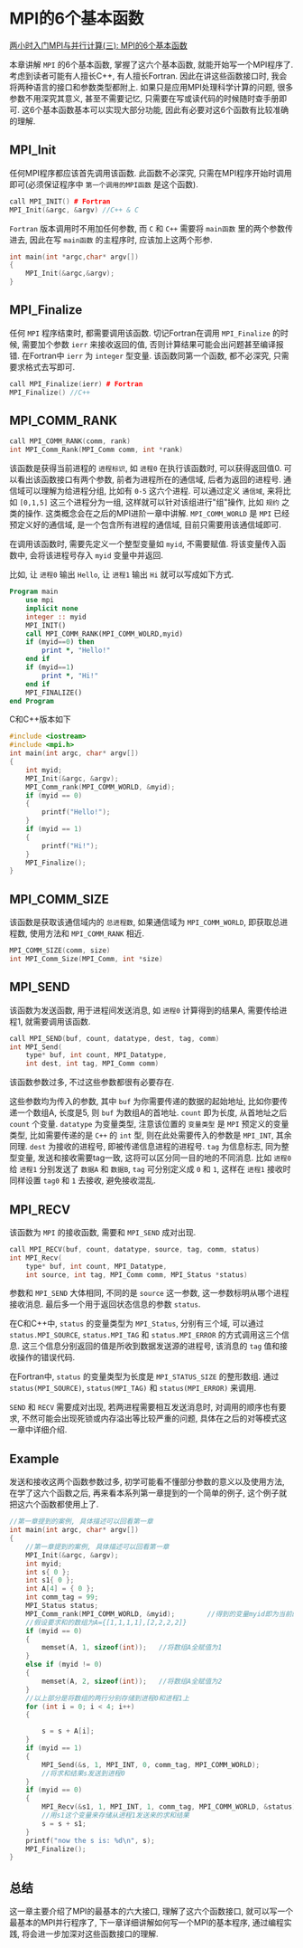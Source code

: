 # MPI的6个基本函数

[两小时入门MPI与并行计算(三): MPI的6个基本函数](https://zhuanlan.zhihu.com/p/357551507)

本章讲解 `MPI` 的6个基本函数, 掌握了这六个基本函数, 就能开始写一个MPI程序了.
考虑到读者可能有人擅长C++, 有人擅长Fortran.
因此在讲这些函数接口时, 我会将两种语言的接口和参数类型都附上.
如果只是应用MPI处理科学计算的问题, 很多参数不用深究其意义, 甚至不需要记忆,
只需要在写或读代码的时候随时查手册即可.
这6个基本函数基本可以实现大部分功能, 因此有必要对这6个函数有比较准确的理解.

## MPI_Init

任何MPI程序都应该首先调用该函数.  此函数不必深究,
只需在MPI程序开始时调用即可(必须保证程序中 `第一个调用的MPI函数` 是这个函数).

```cpp
call MPI_INIT() # Fortran
MPI_Init(&argc, &argv) //C++ & C
```

`Fortran` 版本调用时不用加任何参数, 而 `C` 和 `C++` 需要将 `main函数` 里的两个参数传进去,
因此在写 `main函数` 的主程序时, 应该加上这两个形参.

```cpp
int main(int *argc,char* argv[])
{
    MPI_Init(&argc,&argv);
}
```

## MPI_Finalize

任何 `MPI` 程序结束时, 都需要调用该函数. 切记Fortran在调用 `MPI_Finalize` 的时候,
需要加个参数 `ierr` 来接收返回的值, 否则计算结果可能会出问题甚至编译报错.
在Fortran中 `ierr` 为 `integer` 型变量. 该函数同第一个函数, 都不必深究, 只需要求格式去写即可.

```cpp
call MPI_Finalize(ierr) # Fortran
MPI_Finalize() //C++
```

## MPI_COMM_RANK

```cpp
call MPI_COMM_RANK(comm, rank)
int MPI_Comm_Rank(MPI_Comm comm, int *rank)
```

该函数是获得当前进程的 `进程标识`, 如 `进程0` 在执行该函数时, 可以获得返回值0.
可以看出该函数接口有两个参数, 前者为进程所在的通信域, 后者为返回的进程号.
通信域可以理解为给进程分组, 比如有 `0-5` 这六个进程.
可以通过定义 `通信域`, 来将比如 `[0,1,5]` 这三个进程分为一组,
这样就可以针对该组进行"组"操作, 比如 `规约` 之类的操作.
这类概念会在之后的MPI进阶一章中讲解.
`MPI_COMM_WORLD` 是 `MPI` 已经预定义好的通信域,
是一个包含所有进程的通信域, 目前只需要用该通信域即可.

在调用该函数时, 需要先定义一个整型变量如 `myid`, 不需要赋值.
将该变量传入函数中, 会将该进程号存入 `myid` 变量中并返回.

比如, 让 `进程0` 输出 `Hello`, 让 `进程1` 输出 `Hi` 就可以写成如下方式.

```fortran
Program main
    use mpi
    implicit none
    integer :: myid
    MPI_INIT()
    call MPI_COMM_RANK(MPI_COMM_WOLRD,myid)
    if (myid==0) then
        print *, "Hello!"
    end if
    if (myid==1)
        print *, "Hi!"
    end if
    MPI_FINALIZE()
end Program
```

C和C++版本如下

```cpp
#include <iostream>
#include <mpi.h>
int main(int argc, char* argv[])
{
    int myid;
    MPI_Init(&argc, &argv);
    MPI_Comm_rank(MPI_COMM_WORLD, &myid);
    if (myid == 0)
    {
        printf("Hello!");
    }
    if (myid == 1)
    {
        printf("Hi!");
    }
    MPI_Finalize();
}
```

## MPI_COMM_SIZE

该函数是获取该通信域内的 `总进程数`,
如果通信域为 `MPI_COMM_WORLD`, 即获取总进程数, 使用方法和 `MPI_COMM_RANK` 相近.

```cpp
MPI_COMM_SIZE(comm, size)
int MPI_Comm_Size(MPI_Comm, int *size)
```

## MPI_SEND

该函数为发送函数, 用于进程间发送消息,
如 `进程0` 计算得到的结果A, 需要传给进程1, 就需要调用该函数.

```cpp
call MPI_SEND(buf, count, datatype, dest, tag, comm)
int MPI_Send(
    type* buf, int count, MPI_Datatype,
    int dest, int tag, MPI_Comm comm)
```

该函数参数过多, 不过这些参数都很有必要存在.

这些参数均为传入的参数, 其中 `buf` 为你需要传递的数据的起始地址,
比如你要传递一个数组A, 长度是5, 则 `buf` 为数组A的首地址.
`count` 即为长度, 从首地址之后 `count` 个变量.
`datatype` 为变量类型, 注意该位置的 `变量类型` 是 `MPI` 预定义的变量类型,
比如需要传递的是 `C++` 的 `int` 型, 则在此处需要传入的参数是 `MPI_INT`, 其余同理.
`dest` 为接收的进程号, 即被传递信息进程的进程号. `tag` 为信息标志, 同为整型变量,
发送和接收需要tag一致, 这将可以区分同一目的地的不同消息.
比如 `进程0` 给 `进程1` 分别发送了 `数据A` 和 `数据B`, `tag` 可分别定义成 `0` 和 `1`,
这样在 `进程1` 接收时同样设置 `tag0` 和 `1` 去接收, 避免接收混乱.

## MPI_RECV

该函数为 `MPI` 的接收函数, 需要和 `MPI_SEND` 成对出现.

```cpp
call MPI_RECV(buf, count, datatype, source, tag, comm, status)
int MPI_Recv(
    type* buf, int count, MPI_Datatype,
    int source, int tag, MPI_Comm comm, MPI_Status *status)
```

参数和 `MPI_SEND` 大体相同, 不同的是 `source` 这一参数, 这一参数标明从哪个进程接收消息.
最后多一个用于返回状态信息的参数 `status`.

在C和C++中, `status` 的变量类型为 `MPI_Status`, 分别有三个域,
可以通过 `status.MPI_SOURCE`, `status.MPI_TAG` 和 `status.MPI_ERROR` 的方式调用这三个信息.
这三个信息分别返回的值是所收到数据发送源的进程号, 该消息的 `tag` 值和接收操作的错误代码.

在Fortran中, `status` 的变量类型为长度是 `MPI_STATUS_SIZE` 的整形数组.
通过 `status(MPI_SOURCE)`, `status(MPI_TAG)` 和 `status(MPI_ERROR)` 来调用.

`SEND` 和 `RECV` 需要成对出现, 若两进程需要相互发送消息时,
对调用的顺序也有要求, 不然可能会出现死锁或内存溢出等比较严重的问题,
具体在之后的对等模式这一章中详细介绍.

## Example

发送和接收这两个函数参数过多, 初学可能看不懂部分参数的意义以及使用方法,
在学了这六个函数之后, 再来看本系列第一章提到的一个简单的例子,
这个例子就把这六个函数都使用上了.

```cpp
//第一章提到的案例, 具体描述可以回看第一章
int main(int argc, char* argv[])
{
    //第一章提到的案例, 具体描述可以回看第一章
    MPI_Init(&argc, &argv);
    int myid;
    int s{ 0 };
    int s1{ 0 };
    int A[4] = { 0 };
    int comm_tag = 99;
    MPI_Status status;
    MPI_Comm_rank(MPI_COMM_WORLD, &myid);        //得到的变量myid即为当前的进程号
    //假设要求和的数组为A={[1,1,1,1],[2,2,2,2]}
    if (myid == 0)
    {
        memset(A, 1, sizeof(int));   //将数组A全赋值为1
    }
    else if (myid != 0)
    {
        memset(A, 2, sizeof(int));   //将数组A全赋值为2
    }
    //以上部分是将数组的两行分别存储到进程0和进程1上
    for (int i = 0; i < 4; i++)
    {

        s = s + A[i];
    }
    if (myid == 1)
    {
        MPI_Send(&s, 1, MPI_INT, 0, comm_tag, MPI_COMM_WORLD);
        //将求和结果s发送到进程0
    }
    if (myid == 0)
    {
        MPI_Recv(&s1, 1, MPI_INT, 1, comm_tag, MPI_COMM_WORLD, &status);
        //用s1这个变量来存储从进程1发送来的求和结果
        s = s + s1;
    }
    printf("now the s is: %d\n", s);
    MPI_Finalize();
}
```

## 总结

这一章主要介绍了MPI的最基本的六大接口, 理解了这六个函数接口,
就可以写一个最基本的MPI并行程序了, 下一章详细讲解如何写一个MPI的基本程序, 通过编程实践,
将会进一步加深对这些函数接口的理解.
